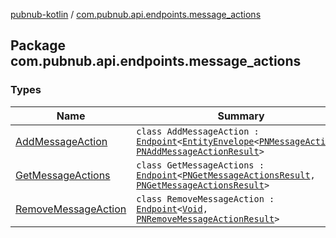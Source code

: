 [pubnub-kotlin](../index.md) / [com.pubnub.api.endpoints.message_actions](./index.md)

## Package com.pubnub.api.endpoints.message_actions

### Types

| Name | Summary |
|---|---|
| [AddMessageAction](-add-message-action/index.md) | `class AddMessageAction : `[`Endpoint`](../com.pubnub.api/-endpoint/index.md)`<`[`EntityEnvelope`](../com.pubnub.api.models.server.objects_api/-entity-envelope/index.md)`<`[`PNMessageAction`](../com.pubnub.api.models.consumer.message_actions/-p-n-message-action/index.md)`>, `[`PNAddMessageActionResult`](../com.pubnub.api.models.consumer.message_actions/-p-n-add-message-action-result.md)`>` |
| [GetMessageActions](-get-message-actions/index.md) | `class GetMessageActions : `[`Endpoint`](../com.pubnub.api/-endpoint/index.md)`<`[`PNGetMessageActionsResult`](../com.pubnub.api.models.consumer.message_actions/-p-n-get-message-actions-result/index.md)`, `[`PNGetMessageActionsResult`](../com.pubnub.api.models.consumer.message_actions/-p-n-get-message-actions-result/index.md)`>` |
| [RemoveMessageAction](-remove-message-action/index.md) | `class RemoveMessageAction : `[`Endpoint`](../com.pubnub.api/-endpoint/index.md)`<`[`Void`](https://docs.oracle.com/javase/6/docs/api/java/lang/Void.html)`, `[`PNRemoveMessageActionResult`](../com.pubnub.api.models.consumer.message_actions/-p-n-remove-message-action-result/index.md)`>` |
